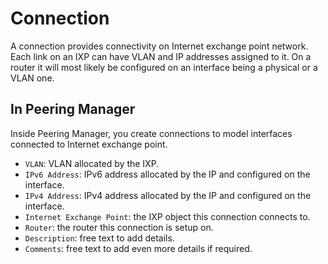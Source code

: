 # Connection

A connection provides connectivity on Internet exchange point network. Each
link on an IXP can have VLAN and IP addresses assigned to it. On a router it
will most likely be configured on an interface being a physical or a VLAN one.

## In Peering Manager

Inside Peering Manager, you create connections to model interfaces connected
to Internet exchange point.

  * `VLAN`: VLAN allocated by the IXP.
  * `IPv6 Address`: IPv6 address allocated by the IP and configured on the
    interface.
  * `IPv4 Address`: IPv4 address allocated by the IP and configured on the
    interface.
  * `Internet Exchange Point`: the IXP object this connection connects to.
  * `Router`: the router this connection is setup on.
  * `Description`: free text to add details.
  * `Comments`: free text to add even more details if required.
